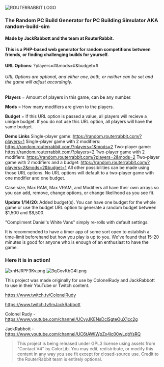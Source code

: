 ![ROUTERRABBIT LOGO](https://i.imgur.com/Yq6EX4X.png)
### The Random PC Build Generator for PC Building Simulator AKA random-build-sim
#### Made by JackRabbott and the team at RouterRabbit.

#### This is a PHP-based web generator for random competitions between friends, or finding challenging builds for yourself.

**URL Options**: ?players=#&mods=#&budget=#
######  URL Options are optional, and either one, both, or neither can be set and the game will adjust accordingly.
**Players** = Amount of players in this game, can be any number.

**Mods** = How many modifiers are given to the players.

**Budget** = If this URL option is passed a value, all players will recieve a unique budget. If you do not use this URL option, all players will have the same budget.

**Demo Links**
Single-player game: https://random.routerrabbit.com/?players=1
Single-player game with 2 modifiers: https://random.routerrabbit.com/?players=1&mods=2
Two-player game: https://random.routerrabbit.com/?players=2
Two-player game with 2 modifiers: https://random.routerrabbit.com/?players=2&mods=2
Two-player game with 2 modifiers and a budget: https://random.routerrabbit.com/?players=2&mods=2&budget=1
All other possibilities can be made using those URL options. No URL options will default to a two-player game with one modifier and one budget.
    
Case size, Max RAM, Max VRAM, and Modifiers all have their own arrays so you can add, remove, change options, or change likelihood as you see fit. 

**Update 1/14/20**: Added budget(s). You can have one budget for the whole game or use the budget URL option to generate a random budget between $1,500 and $8,500.



"Compliment Daniel's White Vans" simply re-rolls with default settings.



It is recommended to have a timer app of some sort open to establish a time-limit beforehand but how you play is up to you. We've found that 15-20 minutes is good for anyone who is enough of an enthusiast to have the game.



### Here it is in action!
![xnHJRPF3Kv.png](https://i.imgur.com/PEbssTn.png)
![3qGovKbG4I.png](https://i.imgur.com/BZb52bN.png)


This project was made originally for use by ColonelRudy and JackRabbott to use in their YouTube or Twitch content.

https://www.twitch.tv/ColonelRudy 

https://www.twitch.tv/ImJackRabbott

Colonel Rudy - https://www.youtube.com/channel/UCvyJKENsDclSgteOuX1cc2g

JackRabbott - https://www.youtube.com/channel/UC6tAWIWpZx4ic00wLqbYsRQ



>This project is being released under GPL3 license using assets from "Contact V4" by ColorLib. You may edit, redistribute, or modify this content in any way you see fit except for closed-source use. Credit to the RouterRabbit team is entirely optional. 

